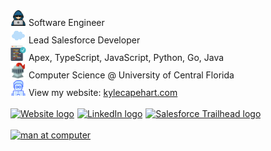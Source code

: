 <div style="display: flex; flex-direction: column;">
    <div><img src="assets/img/hacker.png" width="25px" alt="hacker"/>  Software Engineer</div>
    <div><img src="assets/img/cloud.png" width="25px" alt="pile of tires"/>  Lead Salesforce Developer</div>
    <div><img src="assets/img/code.png" width="25px" alt="computer screen with code"/>  Apex, TypeScript, JavaScript, Python, Go, Java</div>
    <div><img src="assets/img/knight.png" width="25px" alt="knight's helmet"/>  Computer Science @ University of Central Florida</div>
    <div><img src="assets/img/website_logo.png" width="25px" alt="man at computer"/>  View my website: <a href="https://kylecapehart.com" target="_blank">kylecapehart.com</a></div>
</div>
<br/>
<div style="display: flex; flex-direction: row;">
    <a style="margin-right: 5px;" href="https://kylecapehart.com" alt="Personal Website" target="_blank"><img src="https://img.shields.io/badge/Portfolio-255E63?style=for-the-badge&logo=About.me&logoColor=white" alt="Website logo"/><a>
    <a style="margin-right: 5px;" href="https://www.linkedin.com/in/kyle-capehart/" alt="Trailhead Profile" target="_blank"><img src="https://img.shields.io/badge/LinkedIn-0077B5?style=for-the-badge&logo=linkedin&logoColor=white" alt="LinkedIn logo"/><a>
    <a style="margin-right: 5px;" href="https://www.salesforce.com/trailblazer/kcapehart" alt="LinkedIn Profile" target="_blank"><img src="https://img.shields.io/badge/Salesforce-00A1E0?style=for-the-badge&logo=Salesforce&logoColor=white" alt="Salesforce Trailhead logo"/></a>
</div>

<br/>
<a href="https://github-readme-stats.vercel.app/api/top-langs/?username=k-capehart&layout=compact&hide=CSS&exclude_repo=Agile-Central-Command-Web,Agile-Central-Command-API" alt="Personal Website and Blog" target="_blank"><img src="https://github-readme-stats.vercel.app/api/top-langs/?username=k-capehart&layout=compact&hide=CSS&exclude_repo=Agile-Central-Command-Web,Agile-Central-Command-API" alt="man at computer"/></a>
<br/>
